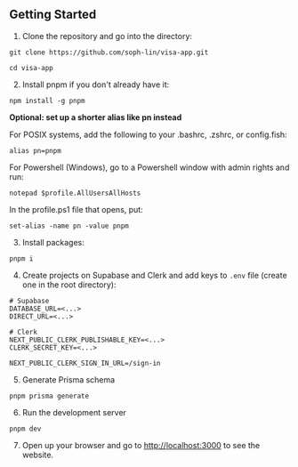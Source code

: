 ## Getting Started

1. Clone the repository and go into the directory:

```
git clone https://github.com/soph-lin/visa-app.git

cd visa-app
```

2. Install pnpm if you don't already have it:

```
npm install -g pnpm
```

**Optional: set up a shorter alias like pn instead**

For POSIX systems, add the following to your .bashrc, .zshrc, or config.fish:

`alias pn=pnpm`

For Powershell (Windows), go to a Powershell window with admin rights and run:

`notepad $profile.AllUsersAllHosts`

In the profile.ps1 file that opens, put:

`set-alias -name pn -value pnpm`

3. Install packages:

```
pnpm i
```

4. Create projects on Supabase and Clerk and add keys to `.env` file (create one in the root directory):

```
# Supabase
DATABASE_URL=<...>
DIRECT_URL=<...>

# Clerk
NEXT_PUBLIC_CLERK_PUBLISHABLE_KEY=<...>
CLERK_SECRET_KEY=<...>

NEXT_PUBLIC_CLERK_SIGN_IN_URL=/sign-in
```

5. Generate Prisma schema

```
pnpm prisma generate
```

6. Run the development server

```
pnpm dev
```

7. Open up your browser and go to [http://localhost:3000](http://localhost:3000) to see the website.
